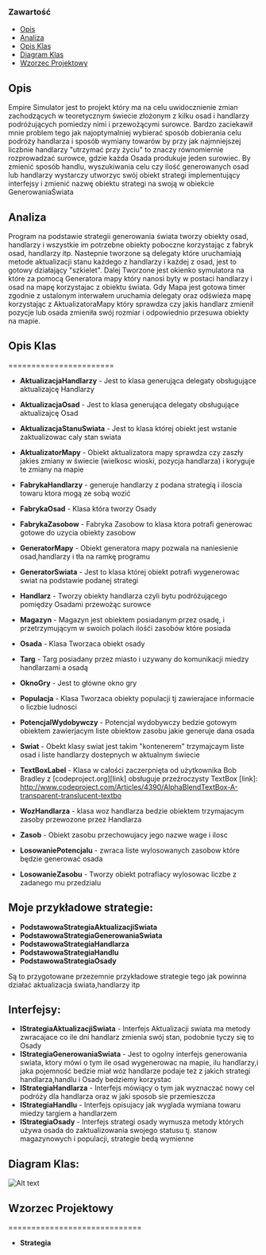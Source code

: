 ### Zawartość
* [Opis](#opis)
* [Analiza](#analiza)
* [Opis Klas](#opis-klas)
* [Diagram Klas](#diagram-klas)
* [Wzorzec Projektowy](#wzorzec-projektowy)

## Opis
Empire Simulator jest to projekt który ma na celu uwidocznienie zmian zachodzących w teoretycznym świecie złożonym z kilku osad i handlarzy podróżujących pomiedzy nimi i przewożącymi surowce. Bardzo zaciekawił mnie problem tego jak najoptymalniej wybierać sposób dobierania celu podróży handlarza i sposób wymiany towarów by przy jak najmniejszej liczbnie handlarzy "utrzymać przy życiu" to znaczy równomiernie rozprowadzać surowce, gdzie każda Osada produkuje jeden surowiec. By zmienić sposób handlu, wyszukiwania celu czy ilość generowanych osad lub handlarzy wystarczy utworzyc swój obiekt strategi implementujący interfejsy i zmienić nazwę obiektu strategi na swoją w obiekcie GenerowaniaŚwiata

## Analiza
Program na podstawie strategii generowania świata tworzy obiekty osad, handlarzy i wszystkie im potrzebne obiekty poboczne korzystając z fabryk osad, handlarzy itp. Nastepnie tworzone są delegaty które uruchamiają metode aktualizacji stanu każdego z handlarzy i każdej z osad, jest to gotowy działający "szkielet".  Dalej Tworzone jest okienko symulatora na które za pomocą Generatora mapy który nanosi byty w postaci handlarzy i osad na mapę korzystajac z obiektu świata. Gdy Mapa jest gotowa timer zgodnie z ustalonym interwałem uruchamia delegaty oraz odświeża mapę korzystając z AktualizatoraMapy który sprawdza czy jakis handlarz zmienił pozycje lub osada zmieniła swój rozmiar i odpowiednio przesuwa obiekty na mapie.


## Opis Klas
=======================
* **AktualizacjaHandlarzy**  - Jest to klasa generująca delegaty obsługujące aktualizajcę Handlarzy
* **AktualizacjaOsad**  - Jest to klasa generująca delegaty obsługujące aktualizajcę Osad
* **AktualizacjaStanuSwiata**  - Jest to klasa której obiekt jest wstanie zaktualizowac caly stan swiata
* **AktualizatorMapy**  - Obiekt aktualizatora mapy sprawdza czy zaszły jakies zmiany w świecie (wielkosc wioski, pozycja handlarza) i koryguje te zmiany na mapie

* **FabrykaHandlarzy**  -  generuje handlarzy z podana strategią i iloscia towaru ktora mogą ze sobą wozić
* **FabrykaOsad**  -  Klasa która tworzy Osady
* **FabrykaZasobow**  - Fabryka Zasobow to klasa ktora potrafi generowac gotowe do uzycia obiekty zasobow

* **GeneratorMapy**  - Obiekt generatora mapy pozwala na naniesienie osad,handlarzy i tła na ramkę programu
* **GeneratorSwiata**  - Jest to klasa której obiekt potrafi wygenerowac swiat na podstawie podanej strategi
 
* **Handlarz**  -  Tworzy obiekty handlarza czyli bytu podróżującego pomiędzy Osadami przewożąc surowce
* **Magazyn**  - Magazyn jest obiektem posiadanym przez osadę, i przetrzymującym w swoich polach ilośći zasobów które posiada
* **Osada**  - Klasa Tworzaca obiekt osady
* **Targ**  - Targ posiadany przez miasto i uzywany do komunikacji miedzy handlarzami a osadą

* **OknoGry**  - Jest to główne okno gry

* **Populacja**  -	Klasa Tworzaca obiekty populacji tj zawierajace informacie o liczbie ludnosci
* **PotencjalWydobywczy**  - Potencjal wydobywczy bedzie gotowym obiektem zawierjacym liste obiektow zasobu jakie generuje dana osada
* **Swiat**  - Obekt klasy swiat jest takim "kontenerem" trzymajcaym liste osad i liste handlarzy dostepnych w aktualnym świecie 
 
* **TextBoxLabel**  - Klasa w całości zaczerpnięta od użytkownika Bob Bradley z [codeproject.org][link] obsługuje przeźroczysty TextBox 
[link]: http://www.codeproject.com/Articles/4390/AlphaBlendTextBox-A-transparent-translucent-textbo

* **WozHandlarza**  - klasa woz handlarza bedzie obiektem trzymajacym zasoby przewozone przez Handlarza
* **Zasob**  - Obiekt zasobu przechowujacy jego nazwe wage i ilosc
 
* **LosowaniePotencjalu**  - zwraca liste wylosowanych zasobow które będzie generować osada
* **LosowanieZasobu**  - Tworzy obiekt potrafiacy wylosowac liczbe z zadanego mu przedzialu



Moje przykładowe strategie: 
---------------------------
* **PodstawowaStrategiaAktualizacjiSwiata**
* **PodstawowaStrategiaGenerowaniaSwiata**
* **PodstawowaStrategiaHandlarza**
* **PodstawowaStrategiaHandlu**
* **PodstawowaStrategiaOsady**

Są to przygotowane przezemnie przykładowe strategie tego jak powinna działać aktualizacja świata,handlarzy itp
 
Interfejsy:
---------------------------
* **IStrategiaAktualizacjiSwiata**  - Interfejs Aktualizacji swiata ma metody zwracajace co ile dni handlarz zmienia swój stan, podobnie tyczy się to Osady
* **IStrategiaGenerowaniaSwiata**  -	Jest to ogolny interfejs generowania swiata, ktory mówi o tym ile osad wygenerowac na mapie, ilu handlarzy,i jaka pojemność bedzie miał wóz handlarze podaje też z jakich strategi handlarza,handlu i Osady bedziemy korzystac
* **IStrategiaHandlarza**  - Interfejs mówiący o tym jak wyznaczać nowy cel podróży dla handlarza oraz w jaki sposob sie przemieszcza
* **IStrategiaHandlu**  -  Interfejs opisujacy jak wyglada wymiana towaru miedzy targiem a handlarzem 
* **IStrategiaOsady**  - Interfejs strategi osady wymusza metody których używa osada do zaktualizowania swojego statusu tj. stanow magazynowych i populacji, strategie bedą wymienne
 
Diagram Klas:
-----------------------------
![Alt text](http://i60.tinypic.com/jidcty.jpg)

## Wzorzec Projektowy
=============================
* **Strategia**
